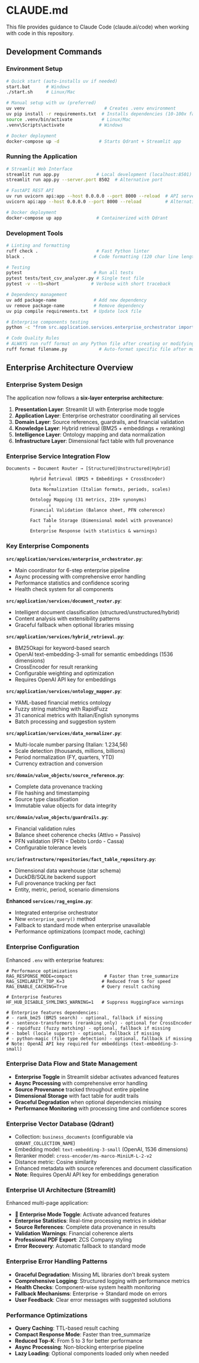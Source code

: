 # CLAUDE.md

This file provides guidance to Claude Code (claude.ai/code) when working with code in this repository.

## Development Commands

### Environment Setup
```bash
# Quick start (auto-installs uv if needed)
start.bat      # Windows
./start.sh     # Linux/Mac

# Manual setup with uv (preferred)
uv venv                              # Creates .venv environment
uv pip install -r requirements.txt  # Installs dependencies (10-100x faster than pip)
source .venv/bin/activate           # Linux/Mac
.venv\Scripts\activate             # Windows

# Docker deployment
docker-compose up -d               # Starts Qdrant + Streamlit app
```

### Running the Application
```bash
# Streamlit Web Interface
streamlit run app.py              # Local development (localhost:8501)
streamlit run app.py --server.port 8502  # Alternative port

# FastAPI REST API
uv run uvicorn api:app --host 0.0.0.0 --port 8000 --reload  # API server (localhost:8000)
uvicorn api:app --host 0.0.0.0 --port 8000 --reload         # Alternative without uv

# Docker deployment
docker-compose up app             # Containerized with Qdrant
```

### Development Tools
```bash
# Linting and formatting
ruff check .                      # Fast Python linter
black .                          # Code formatting (120 char line length)

# Testing
pytest                           # Run all tests
pytest tests/test_csv_analyzer.py # Single test file
pytest -v --tb=short            # Verbose with short traceback

# Dependency management
uv add package-name              # Add new dependency
uv remove package-name           # Remove dependency
uv pip compile requirements.txt  # Update lock file

# Enterprise components testing
python -c "from src.application.services.enterprise_orchestrator import EnterpriseOrchestrator; print('✅ Enterprise components OK')"

# Code Quality Rules
# ALWAYS run ruff format on any Python file after creating or modifying it
ruff format filename.py            # Auto-format specific file after modification
```

## Enterprise Architecture Overview

### Enterprise System Design
The application now follows a **six-layer enterprise architecture**:

1. **Presentation Layer**: Streamlit UI with Enterprise mode toggle
2. **Application Layer**: Enterprise orchestrator coordinating all services  
3. **Domain Layer**: Source references, guardrails, and financial validation
4. **Knowledge Layer**: Hybrid retrieval (BM25 + embeddings + reranking)
5. **Intelligence Layer**: Ontology mapping and data normalization
6. **Infrastructure Layer**: Dimensional fact table with full provenance

### Enterprise Service Integration Flow
```
Documents → Document Router → [Structured|Unstructured|Hybrid]
                ↓
         Hybrid Retrieval (BM25 + Embeddings + CrossEncoder)
                ↓
         Data Normalization (Italian formats, periods, scales)
                ↓
         Ontology Mapping (31 metrics, 219+ synonyms)
                ↓
         Financial Validation (Balance sheet, PFN coherence)
                ↓
         Fact Table Storage (Dimensional model with provenance)
                ↓
         Enterprise Response (with statistics & warnings)
```

### Key Enterprise Components

**`src/application/services/enterprise_orchestrator.py`**:
- Main coordinator for 6-step enterprise pipeline
- Async processing with comprehensive error handling
- Performance statistics and confidence scoring
- Health check system for all components

**`src/application/services/document_router.py`**:
- Intelligent document classification (structured/unstructured/hybrid)
- Content analysis with extensibility patterns
- Graceful fallback when optional libraries missing

**`src/application/services/hybrid_retrieval.py`**:
- BM25Okapi for keyword-based search
- OpenAI text-embedding-3-small for semantic embeddings (1536 dimensions)
- CrossEncoder for result reranking
- Configurable weighting and optimization
- Requires OpenAI API key for embeddings

**`src/application/services/ontology_mapper.py`**:
- YAML-based financial metrics ontology
- Fuzzy string matching with RapidFuzz
- 31 canonical metrics with Italian/English synonyms
- Batch processing and suggestion system

**`src/application/services/data_normalizer.py`**:
- Multi-locale number parsing (Italian: 1.234,56)
- Scale detection (thousands, millions, billions)
- Period normalization (FY, quarters, YTD)
- Currency extraction and conversion

**`src/domain/value_objects/source_reference.py`**:
- Complete data provenance tracking
- File hashing and timestamping
- Source type classification
- Immutable value objects for data integrity

**`src/domain/value_objects/guardrails.py`**:
- Financial validation rules
- Balance sheet coherence checks (Attivo = Passivo)
- PFN validation (PFN = Debito Lordo - Cassa)
- Configurable tolerance levels

**`src/infrastructure/repositories/fact_table_repository.py`**:
- Dimensional data warehouse (star schema)
- DuckDB/SQLite backend support
- Full provenance tracking per fact
- Entity, metric, period, scenario dimensions

**Enhanced `services/rag_engine.py`**:
- Integrated enterprise orchestrator
- New `enterprise_query()` method
- Fallback to standard mode when enterprise unavailable
- Performance optimizations (compact mode, caching)

### Enterprise Configuration
Enhanced `.env` with enterprise features:
```env
# Performance optimizations
RAG_RESPONSE_MODE=compact            # Faster than tree_summarize
RAG_SIMILARITY_TOP_K=3              # Reduced from 5 for speed
RAG_ENABLE_CACHING=True             # Query result caching

# Enterprise features
HF_HUB_DISABLE_SYMLINKS_WARNING=1   # Suppress HuggingFace warnings

# Enterprise features dependencies:
# - rank_bm25 (BM25 search) - optional, fallback if missing
# - sentence-transformers (reranking only) - optional for CrossEncoder
# - rapidfuzz (fuzzy matching) - optional, fallback if missing
# - babel (locale support) - optional, fallback if missing
# - python-magic (file type detection) - optional, fallback if missing
# Note: OpenAI API key required for embeddings (text-embedding-3-small)
```

### Enterprise Data Flow and State Management
- **Enterprise Toggle** in Streamlit sidebar activates advanced features
- **Async Processing** with comprehensive error handling
- **Source Provenance** tracked throughout entire pipeline
- **Dimensional Storage** with fact table for audit trails
- **Graceful Degradation** when optional dependencies missing
- **Performance Monitoring** with processing time and confidence scores

### Enterprise Vector Database (Qdrant)
- Collection: `business_documents` (configurable via `QDRANT_COLLECTION_NAME`)
- Embedding model: `text-embedding-3-small` (OpenAI, 1536 dimensions)
- Reranker model: `cross-encoder/ms-marco-MiniLM-L-2-v2`
- Distance metric: Cosine similarity
- Enhanced metadata with source references and document classification
- **Note**: Requires OpenAI API key for embeddings generation

### Enterprise UI Architecture (Streamlit)
Enhanced multi-page application:
- **🚀 Enterprise Mode Toggle**: Activate advanced features
- **Enterprise Statistics**: Real-time processing metrics in sidebar
- **Source References**: Complete data provenance in results
- **Validation Warnings**: Financial coherence alerts
- **Professional PDF Export**: ZCS Company styling
- **Error Recovery**: Automatic fallback to standard mode

### Enterprise Error Handling Patterns
- **Graceful Degradation**: Missing ML libraries don't break system
- **Comprehensive Logging**: Structured logging with performance metrics
- **Health Checks**: Component-wise system health monitoring
- **Fallback Mechanisms**: Enterprise → Standard mode on errors
- **User Feedback**: Clear error messages with suggested solutions

### Performance Optimizations
- **Query Caching**: TTL-based result caching
- **Compact Response Mode**: Faster than tree_summarize
- **Reduced Top-K**: From 5 to 3 for better performance
- **Async Processing**: Non-blocking enterprise pipeline
- **Lazy Loading**: Optional components loaded only when needed